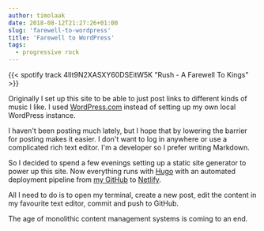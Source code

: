 ```yaml
---
author: timolaak
date: 2018-08-12T21:27:26+01:00
slug: 'farewell-to-wordpress'
title: 'Farewell to WordPress'
tags:
  - progressive rock
---
```


{{< spotify track 4Ilt9N2XASXY60DSEitW5K "Rush - A Farewell To Kings" >}}

Originally I set up this site to be able to just post links to different kinds
of music I like. I used [WordPress.com](https://wordpress.com) instead of
setting up my own local WordPress instance.

I haven't been posting much lately, but I hope that by lowering
the barrier for posting makes it easier. I don't want to log in anywhere
or use a complicated rich text editor. I'm a developer so I prefer writing
Markdown.

So I decided to spend a few evenings setting up a static site generator to
power up this site. Now everything runs with [Hugo](https://gohugo.io) with an automated
deployment pipeline from [my GitHub](https://github.com/tlaak/Dawnstar) to [Netlify](https://netlify.com).

All I need to do is to open my terminal, create a new post, edit the content in
my favourite text editor, commit and push to GitHub.

The age of monolithic content management systems is coming to an end.
